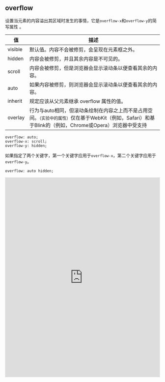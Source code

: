 ## overflow

设置当元素的内容溢出其区域时发生的事情，它是`overflow-x`和`overflow-y`的简写属性 。

|值| 	描述|
| ---- | ---- |
|visible |	默认值。内容不会被修剪，会呈现在元素框之外。|
|hidden |	内容会被修剪，并且其余内容是不可见的。|
|scroll |	内容会被修剪，但是浏览器会显示滚动条以便查看其余的内容。|
|auto |	如果内容被修剪，则浏览器会显示滚动条以便查看其余的内容。|
|inherit 	|规定应该从父元素继承 overflow 属性的值。|
|overlay | 行为与auto相同，但滚动条绘制在内容之上而不是占用空间。`（实验中的属性）`仅在基于WebKit（例如，Safari）和基于Blink的（例如，Chrome或Opera）浏览器中受支持|

```
overflow: auto;
overflow-x: scroll;
overflow-y: hidden;
```

如果指定了两个关键字，第一个关键字应用于`overflow-x`，第二个关键字应用于`overflow-y`。

```
overflow: auto hidden;
```

<iframe height="650" style="width: 100%;" scrolling="no" title="css overflow" src="https://codepen.io/347830076/embed/LYNjWWw?height=265&theme-id=dark&default-tab=html,result" frameborder="no" loading="lazy" allowtransparency="true" allowfullscreen="true">
  See the Pen <a href='https://codepen.io/347830076/pen/LYNjWWw'>css overflow</a> by cylyiou
  (<a href='https://codepen.io/347830076'>@347830076</a>) on <a href='https://codepen.io'>CodePen</a>.
</iframe>